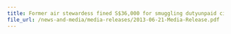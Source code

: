 ```yaml
---
title: Former air stewardess fined S$36,000 for smuggling dutyunpaid cigarettes into Singapore 
file_url: /news-and-media/media-releases/2013-06-21-Media-Release.pdf
---
```

